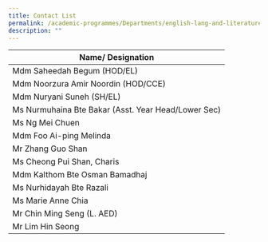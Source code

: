 ```yaml
---
title: Contact List
permalink: /academic-programmes/Departments/english-lang-and-literature/contact-list/permalink
description: ""
---
```

| Name/ Designation |
|---|
| Mdm Saheedah Begum (HOD/EL) |
| Mdm Noorzura Amir Noordin (HOD/CCE) |
| Mdm Nuryani Suneh (SH/EL) |
| Ms Nurmuhaina Bte Bakar (Asst. Year Head/Lower Sec) |
| Ms Ng Mei Chuen |
| Mdm Foo Ai-ping Melinda |
| Mr Zhang Guo Shan |
| Ms Cheong Pui Shan, Charis |
| Mdm Kalthom Bte Osman Bamadhaj |
| Ms Nurhidayah Bte Razali |
| Ms Marie Anne Chia |
| Mr Chin Ming Seng (L. AED) |
| Mr Lim Hin Seong |